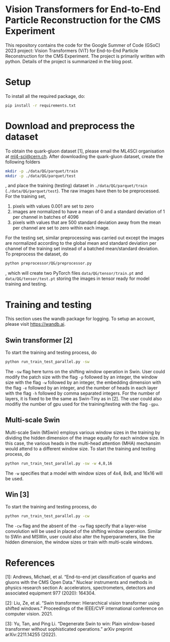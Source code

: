 # Vision Transformers for End-to-End Particle Reconstruction for the CMS Experiment
This repository contains the code for the Google Summer of Code (GSoC) 2023 project: Vision Transformers (ViT) for End-to-End Particle Reconstruction for the CMS Experiment. The project is primarily written with python. Details of the project is summarized in the blog post.

# Setup
To install all the required package, do:

```bash
pip install -r requirements.txt
```

# Download and preprocess the dataset

To obtain the quark-gluon dataset [1], please email the ML4SCI organisation at ml4-sci@cern.ch. After downloading the quark-gluon dataset, create the following folders
```bash
mkdir -p ./data/QG/parquet/train
mkdir -p ./data/QG/parquet/test
```
, and place the training (testing) dataset in ```./data/QG/parquet/train``` (```./data/QG/parquet/test```). The raw images have then to be preprocessed. For the training set,
1. pixels with values 0.001 are set to zero
2. images are normalized to have a mean of 0 and a standard deviation of 1 per channel in batches of 4096
3. pixels with values that are 500 standard deviation away from the mean per channel are set to zero within each image.

For the testing set, similar preprocessing was carried out except the images are normalized according to the global mean and standard deviation per channel of the training set instead of a batched mean/standard deviation. To preprocess the dataset, do
```bash
python preprocessor/QG/preprocessor.py
```
, which will create two PyTorch files ```data/QG/tensor/train.pt``` and ```data/QG/tensor/test.pt``` storing the images in tensor ready for model training and testing.

# Training and testing
This section uses the wandb package for logging. To setup an account, please visit https://wandb.ai.
## Swin transformer [2]
To start the training and testing process, do
```bash
python run_train_test_parallel.py -sw
```
The ```-sw``` flag here turns on the shifting window operation in Swin. User could modify the patch size with the flag ```-p``` followed by an integer, the window size with the flag ```-w``` followed by an integer, the embedding dimension with the flag ```-e``` followed by an integer, and the number of heads in each layer with the flag ```-h``` followed by comma separated integers. For the number of layers, it is fixed to be the same as Swin-Tiny as in [2]. The user could also modifiy the number of gpu used for the training/testing with the flag ```-gpu```.

## Multi-scale Swin
Multi-scale Swin (MSwin) employs various window sizes in the training by dividing the hidden dimension of the image equally for each window size. In this case, the various heads in the multi-head attention (MHA) mechansim would attend to a different window size. To start the training and testing process, do
```bash
python run_train_test_parallel.py -sw -w 4,8,16
```
The ```-w``` specifies that a model with window sizes of 4x4, 8x8, and 16x16 will be used.

## Win [3]
To start the training and testing process, do
```bash
python run_train_test_parallel.py -cw
```
The ```-cw``` flag and the absent of the ```-sw``` flag specify that a layer-wise convolution will be used in placed of the shifting window operation. Similar to SWin and MSWin, user could also alter the hyperparameters, like the hidden dimension, the window sizes or train with multi-scale windows.

# References
[1]: Andrews, Michael, et al. “End-to-end jet classification of quarks and gluons with the CMS Open Data.” Nuclear instruments and methods in physics research section A: accelerators, spectrometers, detectors and associated equipment 977 (2020): 164304.

[2]: Liu, Ze, et al. “Swin transformer: Hierarchical vision transformer using shifted windows.” Proceedings of the IEEE/CVF international conference on computer vision. 2021.

[3]: Yu, Tan, and Ping Li. “Degenerate Swin to win: Plain window-based transformer without sophisticated operations.” arXiv preprint arXiv:2211.14255 (2022).
